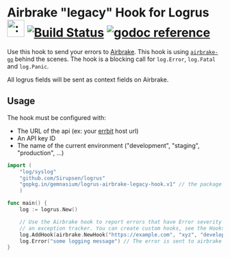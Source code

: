 # Airbrake "legacy" Hook for Logrus <img src="http://i.imgur.com/hTeVwmJ.png" width="40" height="40" alt=":walrus:" class="emoji" title=":walrus:" />&nbsp;[![Build Status](https://travis-ci.org/gemnasium/logrus-airbrake-legacy-hook.svg?branch=master)](https://travis-ci.org/gemnasium/logrus-airbrake-legacy-hook)&nbsp;[![godoc reference](https://godoc.org/github.com/gemnasium/logrus-airbrake-legacy-hook?status.png)](https://godoc.org/gopkg.in/gemnasium/logrus-airbrake-legacy-hook.v1)

Use this hook to send your errors to [Airbrake](https://airbrake.io/).
This hook is using [`airbrake-go`](https://github.com/tobi/airbrake-go) behind the scenes.
The hook is a blocking call for `log.Error`, `log.Fatal` and `log.Panic`.

All logrus fields will be sent as context fields on Airbrake.

## Usage

The hook must be configured with:

* The URL of the api (ex: your [errbit](https://github.com/errbit/errbit) host url)
* An API key ID
* The name of the current environment ("development", "staging", "production", ...)

```go
import (
    "log/syslog"
    "github.com/Sirupsen/logrus"
    "gopkg.in/gemnasium/logrus-airbrake-legacy-hook.v1" // the package is named "aibrake"
    )

func main() {
    log := logrus.New()

    // Use the Airbrake hook to report errors that have Error severity or above to
    // an exception tracker. You can create custom hooks, see the Hooks section.
    log.AddHook(airbrake.NewHook("https://example.com", "xyz", "development"))
    log.Error("some logging message") // The error is sent to airbrake in background
}
```


